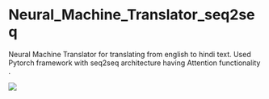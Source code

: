 # Neural_Machine_Translator_seq2seq
Neural Machine Translator for translating from english to hindi text. Used Pytorch framework with seq2seq architecture having Attention functionality .

![](https://cdn-images-1.medium.com/max/1600/1*75Jb0q3sX1GDYmJSfl-gOw.gif)
